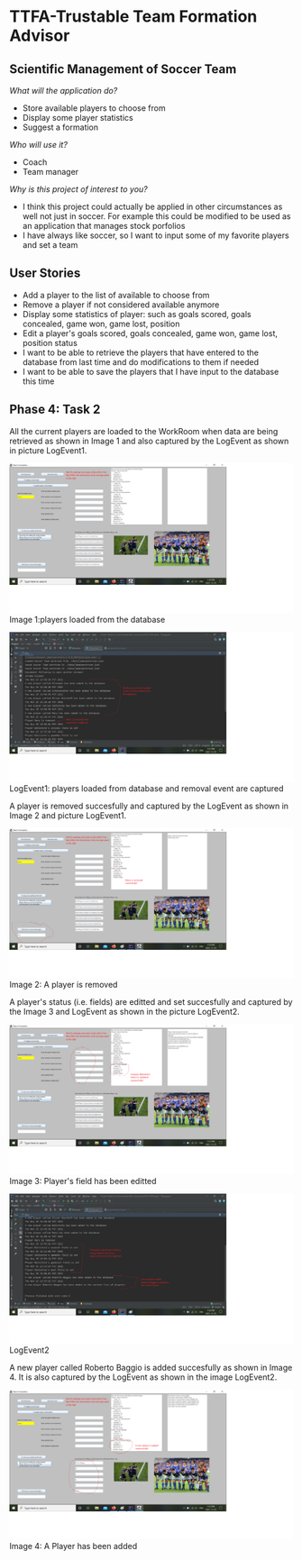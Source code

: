 # TTFA-Trustable Team Formation Advisor

## Scientific Management of Soccer Team


*What will the application do?*
- Store available players to choose from
- Display some player statistics
- Suggest a formation 

*Who will use it?*
- Coach
- Team manager
 
*Why is this project of interest to you?*
- I think this project could actually be applied in other
circumstances as well not just in soccer. For
example this could be modified to be used
as an application that manages stock porfolios
- I have always like soccer, so I want to input 
some of my favorite players and set a team

## User Stories
- Add a player to the list of available to choose from
- Remove a player if not considered available anymore
- Display some statistics of player: such as goals scored,
  goals concealed, game won, game lost, position
- Edit a player's goals scored, goals concealed, game won,
  game lost, position status
- I want to be able to retrieve the players that
  have entered to the database from last time and do
  modifications to them if needed
- I want to be able to save the players that I have
  input to the database this time

## Phase 4: Task 2
All the current players are loaded to the WorkRoom when data are being retrieved
as shown in Image 1 and also captured by the LogEvent as shown in picture LogEvent1.

![](./data/Phase4_task2picture1.png)Image 1:players loaded from the database

![](./data/LogEventPicture1.png)LogEvent1: players loaded from database and removal event
are captured

A player is removed succesfully and captured by the LogEvent as shown in Image 2 and 
picture LogEvent1.

![](./data/Phase4_task2picture2.png)Image 2: A player is removed

A player's status (i.e. fields) are editted and set succesfully and captured
by the Image 3 and LogEvent as shown in the picture LogEvent2.

![](./data/Phase4_task2picture3.png)Image 3: Player's field has been editted

![](./data/LogEventPicture2.png)LogEvent2

A new player called Roberto Baggio is added succesfully as shown in Image 4. It
is also captured by the LogEvent as shown in the image LogEvent2.

![](./data/Phase4_task2picture4.png)Image 4: A Player has been added
